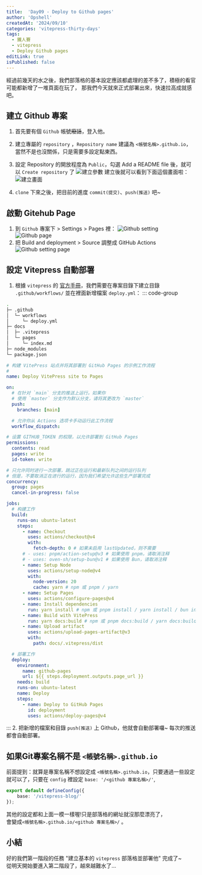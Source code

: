 ```yaml
---
title:  'Day09 - Deploy to Github pages'
author: 'Opshell'
createdAt: '2024/09/10'
categories: 'vitepress-thirty-days'
tags:
  - 鐵人賽
  - vitepress
  - Deploy Github pages
editLink: true
isPublished: false
---
```


經過前幾天的水之後，我們部落格的基本設定應該都處理的差不多了，積極的看官可能都新增了一堆頁面在玩了，
那我們今天就來正式部署出來，快速拉高成就感吧。

## 建立 Github 專案
1. 首先要有個 `Github` 帳號~~廢話~~，登入他。
2. 建立專屬的 `repository` ，`Repository name` 建議為 `<帳號名稱>.github.io`，當然不是也沒關係，只是需要多設定點東西。
3. 設定 Repository 的開放程度為 `Public`，勾選 Add a README file 後，就可以 `Create repository` 了
![建立參數](/images/article/vitepress-thirty-days/day09-github-page-1.png)
建立後就可以看到下面這個畫面啦：
![建立畫面](/images/article/vitepress-thirty-days/day09-github-page-2.png)

4. `clone` 下來之後，把目前的進度 `commit(提交)`、`push(推送)` 吧~

## 啟動 Gitehub Page
1. 到 `Github` 專案下 > Settings > Pages 裡：
![Github setting](/images/article/vitepress-thirty-days/day09-github-page-3.png)
![Github page](/images/article/vitepress-thirty-days/day09-github-page-4.png)
2. 把 Build and deployment > Source 調整成 GitHub Actions
![Github setting page](/images/article/vitepress-thirty-days/day09-github-page-5.png)

## 設定 Vitepress 自動部署
1. 根據 `vitepress` 的 [官方手冊](https://vitepress.dev/zh/guide/deploy#github-pages)，我們需要在專案目錄下建立目錄 `.github/workflows/` 並在裡面新增檔案 `deploy.yml`：
::: code-group
  ```sh [目錄結構]
  .
  ├─ .github
  │  └─ workflows
  │     └─ deploy.yml
  ├─ docs
  │  ├─ .vitepress
  │  └─ pages
  │     └─ index.md
  ├─ node_modules
  └─ package.json
  ```

  ```yaml [deploy.yml]
  # 构建 VitePress 站点并将其部署到 GitHub Pages 的示例工作流程
  #
  name: Deploy VitePress site to Pages

  on:
    # 在针对 `main` 分支的推送上运行。如果你
    # 使用 `master` 分支作为默认分支，请将其更改为 `master`
    push:
      branches: [main]

    # 允许你从 Actions 选项卡手动运行此工作流程
    workflow_dispatch:

  # 设置 GITHUB_TOKEN 的权限，以允许部署到 GitHub Pages
  permissions:
    contents: read
    pages: write
    id-token: write

  # 只允许同时进行一次部署，跳过正在运行和最新队列之间的运行队列
  # 但是，不要取消正在进行的运行，因为我们希望允许这些生产部署完成
  concurrency:
    group: pages
    cancel-in-progress: false

  jobs:
    # 构建工作
    build:
      runs-on: ubuntu-latest
      steps:
        - name: Checkout
          uses: actions/checkout@v4
          with:
            fetch-depth: 0 # 如果未启用 lastUpdated，则不需要
        # - uses: pnpm/action-setup@v3 # 如果使用 pnpm，请取消注释
        # - uses: oven-sh/setup-bun@v1 # 如果使用 Bun，请取消注释
        - name: Setup Node
          uses: actions/setup-node@v4
          with:
            node-version: 20
            cache: yarn # npm 或 pnpm / yarn
        - name: Setup Pages
          uses: actions/configure-pages@v4
        - name: Install dependencies
          run: yarn install # npm 或 pnpm install / yarn install / bun install
        - name: Build with VitePress
          run: yarn docs:build # npm 或 pnpm docs:build / yarn docs:build / bun run docs:build
        - name: Upload artifact
          uses: actions/upload-pages-artifact@v3
          with:
            path: docs/.vitepress/dist

    # 部署工作
    deploy:
      environment:
        name: github-pages
        url: ${{ steps.deployment.outputs.page_url }}
      needs: build
      runs-on: ubuntu-latest
      name: Deploy
      steps:
        - name: Deploy to GitHub Pages
          id: deployment
          uses: actions/deploy-pages@v4
  ```
:::
2. 把新增的檔案和目錄 `push(推送)` 上 Github，他就會自動部署囉~ 每次的推送都會自動部署。

## 如果Git專案名稱不是 `<帳號名稱>.github.io`
前面提到：就算是專案名稱不想設定成 `<帳號名稱>.github.io`，只要通過一些設定就可以了，只要在 `config` 裡設定 `base: '/<github 專案名稱>/'`,
```ts
export default defineConfig({
    base: '/vitepress-blog/'
});
```
其他的設定都和上面一模一樣喔!只是部落格的網址就沒那麼漂亮了，<br />會變成`<帳號名稱>.github.io/<github 專案名稱>/` 。

## 小結
好的我們第一階段的任務 "建立基本的 `vitepress` 部落格並部署他" 完成了~<br />
從明天開始要進入第二階段了，越來越難水了...
